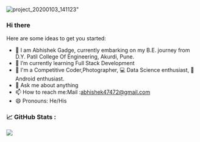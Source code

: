 
![project_20200103_141123](https://user-images.githubusercontent.com/69665891/94824737-fc1b9f80-0422-11eb-8883-d4ee6c20d5e0.jpg)"
### Hi there 
Here are some ideas to get you started:

- 🔭 I am Abhishek Gadge, currently embarking on my B.E. journey from D.Y. Patil College Of Engineering, Akurdi, Pune. 
- 🌱 I’m currently learning Full Stack Development 
- 👯  I'm a Competitive Coder,Photographer, 💻 Data Science enthusiast, 📱Android enthusiast.
- 💬 Ask me about anything
- 📫 How to reach me:Mail :abhishek47472@gmail.com
- 😄 Pronouns: He/His
### &#x1f4c8; GitHub Stats :
<img src="https://github-readme-stats.vercel.app/api?username=Abhishek-Gadge&&show_icons=true&title_color=ffffff&icon_color=bb2acf&text_color=daf7dc&bg_color=151515">
